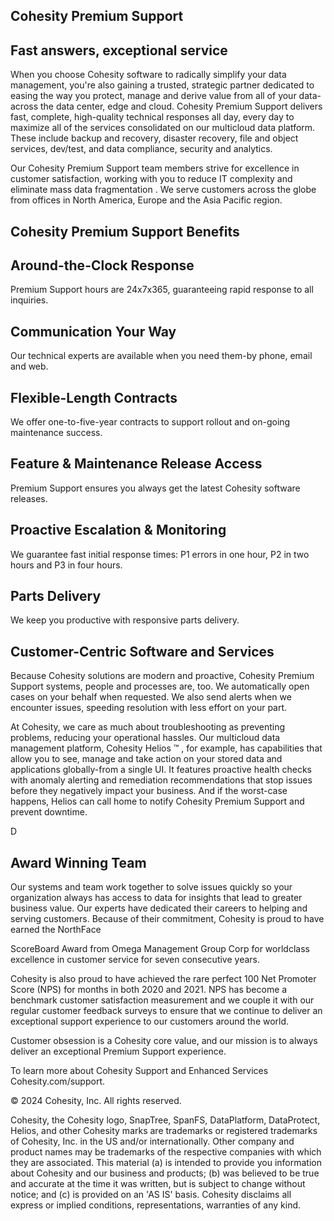 <!-- image -->

## Cohesity Premium Support

## Fast answers, exceptional service

When you choose Cohesity software to radically simplify your data management, you're also gaining a trusted, strategic partner dedicated to easing the way you protect, manage and derive value from all of your data-across the data center, edge and cloud. Cohesity Premium Support delivers fast, complete, high-quality technical responses all day, every day to maximize all of the services consolidated on our multicloud data platform. These include backup and recovery, disaster recovery, file and object services, dev/test, and data compliance, security and analytics.

Our Cohesity Premium Support team members strive for excellence in customer satisfaction, working with you to reduce IT complexity and eliminate mass data fragmentation . We serve customers across the globe from offices in North America, Europe and the Asia Pacific region.

## Cohesity Premium Support Benefits

<!-- image -->

<!-- image -->

<!-- image -->

## Around-the-Clock Response

Premium Support hours are 24x7x365, guaranteeing rapid response to all inquiries.

## Communication Your Way

Our technical experts are available when you need them-by phone, email and web.

## Flexible-Length Contracts

We offer one-to-five-year contracts to support rollout and on-going maintenance success.

<!-- image -->

<!-- image -->

<!-- image -->

## Feature &amp; Maintenance Release Access

Premium Support ensures you always get the latest Cohesity software releases.

## Proactive Escalation &amp; Monitoring

We guarantee fast initial response times: P1 errors in one hour, P2 in two hours and P3 in four hours.

## Parts Delivery

We keep you productive with responsive parts delivery.

<!-- image -->

## Customer-Centric Software and Services

Because Cohesity solutions are modern and proactive, Cohesity Premium Support systems, people and processes are, too. We automatically open cases on your behalf when requested. We also send alerts when we encounter issues, speeding resolution with less effort on your part.

At Cohesity, we care as much about troubleshooting as preventing problems, reducing your operational hassles. Our multicloud data management platform, Cohesity Helios ™ , for example, has capabilities that allow you to see, manage and take action on your stored data and applications globally-from a single UI. It features proactive health checks with anomaly alerting and remediation recommendations that stop issues before they negatively impact your business. And if the worst-case happens, Helios can call home to notify Cohesity Premium Support and prevent downtime.

D

## Award Winning Team

Our systems and team work together to solve issues quickly so your organization always has access to data for insights that lead to greater business value. Our experts have dedicated their careers to helping and serving customers. Because of their commitment, Cohesity is proud to have earned the NorthFace

<!-- image -->

ScoreBoard Award from Omega Management Group Corp for worldclass excellence in customer service for seven consecutive years.

Cohesity is also proud to have achieved the rare perfect 100 Net Promoter Score (NPS) for months in both 2020 and 2021. NPS has become a benchmark customer satisfaction measurement and we couple it with our regular customer feedback surveys to ensure that we continue to deliver an exceptional support experience to our customers around the world.

Customer obsession is a Cohesity core value, and our mission is to always deliver an exceptional Premium Support experience.

<!-- image -->

To learn more about Cohesity Support and Enhanced Services Cohesity.com/support.

<!-- image -->

<!-- image -->

© 2024 Cohesity, Inc. All rights reserved.

Cohesity, the Cohesity logo, SnapTree, SpanFS, DataPlatform, DataProtect, Helios, and other Cohesity marks are trademarks or registered trademarks of Cohesity, Inc. in the US and/or internationally. Other company and product names may be trademarks of the respective companies with which they are associated. This material (a) is intended to provide you information about Cohesity and our business and products; (b) was believed to be true and accurate at the time it was written, but is subject to change without notice; and (c) is provided on an 'AS IS' basis. Cohesity disclaims all express or implied conditions, representations, warranties of any kind.